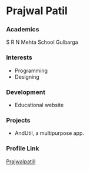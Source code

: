 # Prajwal Patil

### Academics

S R N Mehta School Gulbarga

### Interests

- Programming
- Designing

### Development

- Educational website

### Projects

- AndUtil, a multipurpose app.

### Profile Link

[Prajwalpatill](https://github.com/Prajwalpatill)
